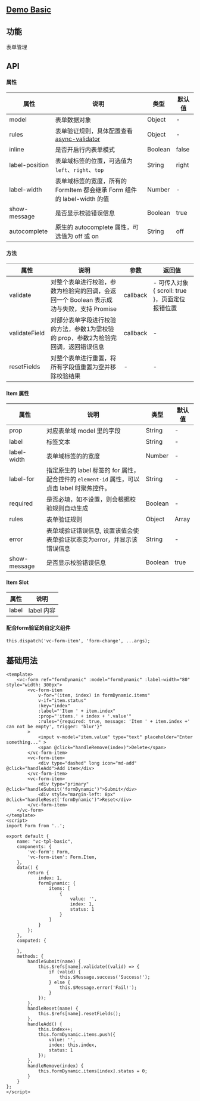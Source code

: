 ## [Demo Basic](https://wya-team.github.io/wya-vc/dist/form/basic.html)
## 功能
表单管理

## API

#### 属性

属性 | 说明 | 类型 | 默认值
---|---|---|---
model | 表单数据对象 | Object | -
rules | 表单验证规则，具体配置查看 [ async-validator](https://github.com/yiminghe/async-validator) | Object | -
inline | 是否开启行内表单模式 | Boolean | false
label-position | 表单域标签的位置，可选值为 `left`、`right`、`top` | String | right
label-width | 表单域标签的宽度，所有的 FormItem 都会继承 Form 组件的 label-width 的值 | Number | -
show-message | 是否显示校验错误信息 | Boolean | true
autocomplete | 原生的 autocomplete 属性，可选值为 off 或 on | String | off


#### 方法

属性 | 说明 | 参数 | 返回值
---|---|---|---
validate | 对整个表单进行校验，参数为检验完的回调，会返回一个 Boolean 表示成功与失败，支持 Promise | callback | - 可传入对象 { scroll: true }，页面定位报错位置
validateField | 对部分表单字段进行校验的方法，参数1为需校验的 prop，参数2为检验完回调，返回错误信息 | callback | -
resetFields | 对整个表单进行重置，将所有字段值重置为空并移除校验结果 | - | -


#### Item 属性

属性 | 说明 | 类型 | 默认值
---|---|---|---
prop | 对应表单域 model 里的字段 | String | - 
label | 标签文本 | String | - 
label-width | 表单域标签的的宽度 | Number | - 
label-for | 指定原生的 label 标签的 for 属性，配合控件的 `element-id` 属性，可以点击 label 时聚焦控件。 | String | - 
required | 是否必填，如不设置，则会根据校验规则自动生成 | Boolean | - 
rules | 表单验证规则 | Object  |  Array | - 
error | 表单域验证错误信息, 设置该值会使表单验证状态变为error，并显示该错误信息 | String | - 
show-message | 是否显示校验错误信息 | Boolean | true 

#### Item Slot

属性 | 说明
---|---
label | label 内容


#### 配合form验证的自定义组件

```
this.dispatch('vc-form-item', 'form-change', ...args);
```

## 基础用法

```vue
<template>
	<vc-form ref="formDynamic" :model="formDynamic" :label-width="80" style="width: 300px">
		<vc-form-item
			v-for="(item, index) in formDynamic.items"
			v-if="item.status"
			:key="index"
			:label="'Item ' + item.index"
			:prop="'items.' + index + '.value'"
			:rules="{required: true, message: 'Item ' + item.index +' can not be empty', trigger: 'blur'}"
		>
			<input v-model="item.value" type="text" placeholder="Enter something..." >
			<span @click="handleRemove(index)">Delete</span>
		</vc-form-item>
		<vc-form-item>
			<div type="dashed" long icon="md-add" @click="handleAdd">Add item</div>
		</vc-form-item>
		<vc-form-item>
			<div type="primary" @click="handleSubmit('formDynamic')">Submit</div>
			<div style="margin-left: 8px" @click="handleReset('formDynamic')">Reset</div>
		</vc-form-item>
	</vc-form>
</template>
<script>
import Form from '..';

export default {
	name: "vc-tpl-basic",
	components: {
		'vc-form': Form,
		'vc-form-item': Form.Item,
	},
	data() {
		return {
			index: 1,
			formDynamic: {
				items: [
					{
						value: '',
						index: 1,
						status: 1
					}
				]
			}
		};
	},
	computed: {
		
	},
	methods: {
		handleSubmit(name) {
			this.$refs[name].validate((valid) => {
				if (valid) {
					this.$Message.success('Success!');
				} else {
					this.$Message.error('Fail!');
				}
			});
		},
		handleReset(name) {
			this.$refs[name].resetFields();
		},
		handleAdd() {
			this.index++;
			this.formDynamic.items.push({
				value: '',
				index: this.index,
				status: 1
			});
		},
		handleRemove(index) {
			this.formDynamic.items[index].status = 0;
		}
	}
};
</script>

```